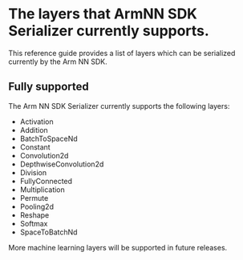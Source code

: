 # The layers that ArmNN SDK Serializer currently supports.

This reference guide provides a list of layers which can be serialized currently by the Arm NN SDK.

## Fully supported

The Arm NN SDK Serializer currently supports the following layers:

* Activation
* Addition
* BatchToSpaceNd
* Constant
* Convolution2d
* DepthwiseConvolution2d
* Division
* FullyConnected
* Multiplication
* Permute
* Pooling2d
* Reshape
* Softmax
* SpaceToBatchNd

More machine learning layers will be supported in future releases.
